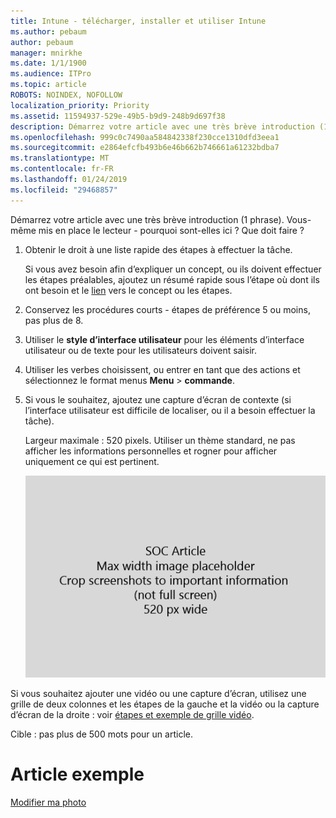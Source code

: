 ```yaml
---
title: Intune - télécharger, installer et utiliser Intune
ms.author: pebaum
author: pebaum
manager: mnirkhe
ms.date: 1/1/1900
ms.audience: ITPro
ms.topic: article
ROBOTS: NOINDEX, NOFOLLOW
localization_priority: Priority
ms.assetid: 11594937-529e-49b5-b9d9-248b9d697f38
description: Démarrez votre article avec une très brève introduction (1 phrase). Vous-même mis en place le lecteur - pourquoi sont-elles ici ? Que doit faire ?
ms.openlocfilehash: 999c0c7490aa584842338f230cce1310dfd3eea1
ms.sourcegitcommit: e2864efcfb493b6e46b662b746661a61232bdba7
ms.translationtype: MT
ms.contentlocale: fr-FR
ms.lasthandoff: 01/24/2019
ms.locfileid: "29468857"
---
```

Démarrez votre article avec une très brève introduction (1 phrase). Vous-même mis en place le lecteur - pourquoi sont-elles ici ? Que doit faire ? 
  
1. Obtenir le droit à une liste rapide des étapes à effectuer la tâche.
    
    Si vous avez besoin afin d’expliquer un concept, ou ils doivent effectuer les étapes préalables, ajoutez un résumé rapide sous l’étape où dont ils ont besoin et le [lien](https://support.office.com/article/f37e7984-cf03-4fde-92d3-82970d7e241b.aspx) vers le concept ou les étapes. 
    
2. Conservez les procédures courts - étapes de préférence 5 ou moins, pas plus de 8.
    
3. Utiliser le **style d’interface utilisateur** pour les éléments d’interface utilisateur ou de texte pour les utilisateurs doivent saisir. 
    
4. Utiliser les verbes choisissent, ou entrer en tant que des actions et sélectionnez le format menus **Menu** \> **commande**.
    
5. Si vous le souhaitez, ajoutez une capture d’écran de contexte (si l’interface utilisateur est difficile de localiser, ou il a besoin effectuer la tâche).
    
    Largeur maximale : 520 pixels. Utiliser un thème standard, ne pas afficher les informations personnelles et rogner pour afficher uniquement ce qui est pertinent. 
    
    ![Espace réservé - largeur maximale pour les images de l’article de sécurité sociale est 520 pixels](media/7d43d3be-8658-4a5b-aa15-ed62a47a2b24.png)
  
Si vous souhaitez ajouter une vidéo ou une capture d’écran, utilisez une grille de deux colonnes et les étapes de la gauche et la vidéo ou la capture d’écran de la droite : voir [étapes et exemple de grille vidéo](https://support.office.com/article/14ce8e82-efa0-47f5-bb84-94f078db3dae.aspx). 
  
Cible : pas plus de 500 mots pour un article.
  
# <a name="example-article"></a>Article exemple

[Modifier ma photo](https://support.office.com/article/555376e0-1fca-49ba-8434-307a0525c767.aspx)
  

